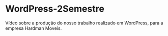 # WordPress-2Semestre
Vídeo sobre a produção do nosso trabalho realizado em WordPress, para a empresa Hardman Moveis.
